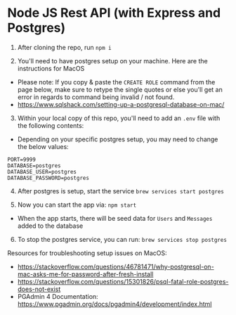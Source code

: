 # Node JS Rest API (with Express and Postgres)

1. After cloning the repo, run `npm i`

2. You'll need to have postgres setup on your machine. Here are the instructions for MacOS
- Please note: If you copy & paste the `CREATE ROLE` command from the page below, make sure to retype the single quotes or else you'll get an error in regards to command being invalid / not found.
- https://www.sqlshack.com/setting-up-a-postgresql-database-on-mac/

3. Within your local copy of this repo, you'll need to add an `.env` file with the following contents:
- Depending on your specific postgres setup, you may need to change the below values:
```
PORT=9999
DATABASE=postgres
DATABASE_USER=postgres
DATABASE_PASSWORD=postgres
```

4. After postgres is setup, start the service
`brew services start postgres`

5. Now you can start the app via:
`npm start`
- When the app starts, there will be seed data for `Users` and `Messages` added to the database 

6. To stop the postgres service, you can run:
`brew services stop postgres`

Resources for troubleshooting setup issues on MacOS:
- https://stackoverflow.com/questions/46781471/why-postgresql-on-mac-asks-me-for-password-after-fresh-install
- https://stackoverflow.com/questions/15301826/psql-fatal-role-postgres-does-not-exist
- PGAdmin 4 Documentation: https://www.pgadmin.org/docs/pgadmin4/development/index.html
